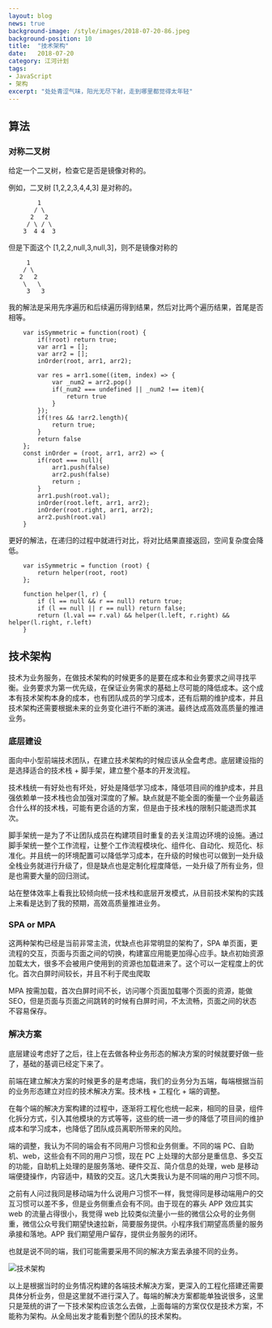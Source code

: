 ```yaml
---
layout: blog
news: true
background-image: /style/images/2018-07-20-86.jpeg
background-position: 10
title:  "技术架构"
date:   2018-07-20
category: 江河计划
tags:
- JavaScript
- 架构
excerpt: "处处青涩气味，阳光无尽下射，走到哪里都觉得太年轻"
---
```


## 算法
### 对称二叉树
给定一个二叉树，检查它是否是镜像对称的。

例如，二叉树 [1,2,2,3,4,4,3] 是对称的。
```
        1
       / \
      2   2
     / \ / \
    3  4 4  3
``` 
但是下面这个 [1,2,2,null,3,null,3]，则不是镜像对称的
```
     1
    / \
   2   2
    \   \
     3   3
```

我的解法是采用先序遍历和后续遍历得到结果，然后对比两个遍历结果，首尾是否相等。
```
    var isSymmetric = function(root) {
        if(!root) return true;
        var arr1 = [];
        var arr2 = [];
        inOrder(root, arr1, arr2);
    
        var res = arr1.some((item, index) => {
            var _num2 = arr2.pop()
            if(_num2 === undefined || _num2 !== item){
                return true
            }
        });
        if(!res && !arr2.length){
            return true;
        }
        return false
    };
    const inOrder = (root, arr1, arr2) => {
        if(root === null){
            arr1.push(false)
            arr2.push(false)
            return ;
        }
        arr1.push(root.val);
        inOrder(root.left, arr1, arr2);
        inOrder(root.right, arr1, arr2);
        arr2.push(root.val)
    }
```   
更好的解法，在递归的过程中就进行对比，将对比结果直接返回，空间复杂度会降低。
```
    var isSymmetric = function (root) {
        return helper(root, root)
    };
    
    function helper(l, r) {
        if (l == null && r == null) return true;
        if (l == null || r == null) return false;
        return (l.val == r.val) && helper(l.left, r.right) && helper(l.right, r.left)
    }
```

## 技术架构

技术为业务服务，在做技术架构的时候更多的是要在成本和业务要求之间寻找平衡。业务要求为第一优先级，在保证业务需求的基础上尽可能的降低成本。这个成本有技术架构本身的成本，也有团队成员的学习成本，还有后期的维护成本，并且技术架构还需要根据未来的业务变化进行不断的演进。最终达成高效高质量的推进业务。

### 底层建设

面向中小型前端技术团队，在建立技术架构的时候应该从全盘考虑。底层建设指的是选择适合的技术栈 + 脚手架，建立整个基本的开发流程。

技术栈统一有好处也有坏处，好处是降低学习成本，降低项目间的维护成本，并且强依赖单一技术栈也会加强对深度的了解。缺点就是不能全面的衡量一个业务最适合什么样的技术栈，可能有更合适的方案，但是由于技术栈的限制只能退而求其次。

脚手架统一是为了不让团队成员在构建项目时重复的去关注周边环境的设施。通过脚手架统一整个工作流程，让整个工作流程模块化、组件化、自动化、规范化、标准化。并且统一的环境配置可以降低学习成本，在升级的时候也可以做到一处升级全栈业务就进行升级了，但是缺点也是定制化程度降低，一处升级了所有业务，但是也需要大量的回归测试。

站在整体效率上看我比较倾向统一技术栈和底层开发模式，从目前技术架构的实践上来看是达到了我的预期，高效高质量推进业务。

### SPA or MPA

这两种架构已经是当前非常主流，优缺点也非常明显的架构了，SPA 单页面，更流程的交互，页面与页面之间的切换，构建富应用能更加得心应手。缺点初始资源加载太大，很多不会被用户使用到的资源也加载进来了。这个可以一定程度上的优化。首次白屏时间较长，并且不利于爬虫爬取

MPA 按需加载，首次白屏时间不长，访问哪个页面加载哪个页面的资源，能做 SEO，但是页面与页面之间跳转的时候有白屏时间，不太流畅，页面之间的状态不容易保存。

### 解决方案

底层建设考虑好了之后，往上在去做各种业务形态的解决方案的时候就要好做一些了，基础的基调已经定下来了。

前端在建立解决方案的时候更多的是考虑端，我们的业务分为五端，每端根据当前的业务形态建立对应的技术解决方案。技术栈 + 工程化 + 端的调整。

在每个端的解决方案构建的过程中，逐渐将工程化也统一起来，相同的目录，组件化拆分方式，引入其他模块的方式等等，这些的统一进一步的降低了项目间的维护成本和学习成本，也降低了团队成员离职所带来的风险。

端的调整，我认为不同的端会有不同用户习惯和业务侧重。不同的端 PC、自助机、web，这些会有不同的用户习惯，现在 PC 上处理的大部分是重信息、多交互的功能，自助机上处理的是服务落地、硬件交互、简介信息的处理，web 是移动端便捷操作，内容适中，精致的交互。这几大类我认为是不同端的用户习惯不同。

之前有人问过我同是移动端为什么说用户习惯不一样，我觉得同是移动端用户的交互习惯可以差不多，但是业务侧重点会有不同。由于现在的寡头 APP 效应其实 web 的流量占得很小，我觉得 web 比较类似流量小一些的微信公众号的业务侧重，微信公众号我们期望快速拉新，简要服务提供。小程序我们期望高质量的服务承接和落地。APP 我们期望用户留存，提供业务服务的闭环。

也就是说不同的端，我们可能需要采用不同的解决方案去承接不同的业务。

![技术架构](https://note.youdao.com/yws/api/personal/file/WEB9db8007c6050c323134c6ffeb9e4e96b?method=download&shareKey=846176c0993f89e6dbc0938c27c28f7e)

以上是根据当时的业务情况构建的各端技术解决方案，更深入的工程化搭建还需要具体分析业务，但是这里就不进行深入了。每端的解决方案都能单独说很多，这里只是笼统的讲了一下技术架构应该怎么去做，上面每端的方案仅仅是技术方案，不能称为架构。从全局出发才能看到整个团队的技术架构。